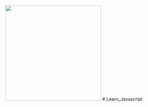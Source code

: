 <img src="https://upload.wikimedia.org/wikipedia/commons/thumb/6/6a/JavaScript-logo.png/768px-JavaScript-logo.png" with="300" height="300"/>
# Learn_Javascript
